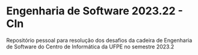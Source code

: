 # Engenharia de Software 2023.22 - CIn
Repositório pessoal para resolução dos desafios da cadeira de Engenharia de Software do Centro de Informática da UFPE no semestre 2023.2
